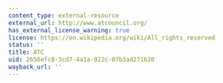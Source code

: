 ```yaml
---
content_type: external-resource
external_url: http://www.atcouncil.org/
has_external_license_warning: true
license: https://en.wikipedia.org/wiki/All_rights_reserved
status: ''
title: ATC
uid: 2656efc8-3cd7-4a1a-922c-07b3ad271620
wayback_url: ''
---
```

